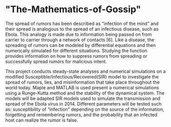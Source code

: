 # "The-Mathematics-of-Gossip"

The spread of rumors has been described as “infection of the mind” and their spread is analogous to the spread of an infectious disease, such as Ebola. This analogy is made due to information being passed on from carrier to carrier through a network of contacts [6]. Like a disease, the spreading of rumors can be modeled by differential equations and then numerically simulated for different situations. Studying the function provides information on how to suppress rumors from spreading or successfully spread rumors for malicious intent.

[logo]: https://github.com/benhoobler/The-Mathematics-of-Gossip/Lam_gt_Alph.png "Lam_gt_Alph"

This project conducts steady-state analyses and numerical simulations on a modified Susceptible/Infectious/Recovered(SIR) model to investigate the spread of rumors, lies, and misinformation that take place throughout the world today. Maple and MATLAB is used present a numerical simulations using a Runge-Kutta method and the stability of the dynamical system. The models will be adapted SIR models used to simulate the transmission and spread of the Ebola virus in 2014. Different parameters will be tested such as: susceptibility of “infection” depending on the source of the information, forgetting and remembering rumors, and the probability that an infected host can realize the rumor is false.
